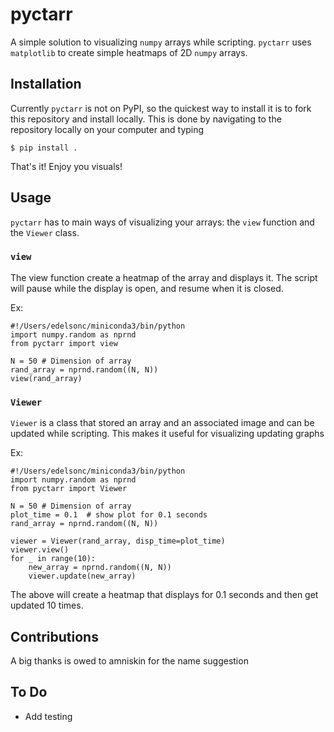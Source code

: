 # pyctarr
A simple solution to visualizing `numpy` arrays while scripting. `pyctarr` uses `matplotlib` to create simple heatmaps of 2D `numpy` arrays.

## Installation
Currently `pyctarr` is not on PyPI, so the quickest way to install it is to fork this repository and install locally. This is done by navigating to the repository locally on your computer and typing

```
$ pip install .
```

That's it! Enjoy you visuals!

## Usage
`pyctarr` has to main ways of visualizing your arrays: the `view` function and the `Viewer` class. 

### `view`
The view function create a heatmap of the array and displays it. The script will pause while the display is open, and resume when it is closed.

Ex:

```
#!/Users/edelsonc/miniconda3/bin/python
import numpy.random as nprnd
from pyctarr import view

N = 50 # Dimension of array
rand_array = nprnd.random((N, N))
view(rand_array)
```

### `Viewer`
`Viewer` is a class that stored an array and an associated image and can be updated while scripting. This makes it useful for visualizing updating graphs

Ex:

```
#!/Users/edelsonc/miniconda3/bin/python
import numpy.random as nprnd
from pyctarr import Viewer

N = 50 # Dimension of array
plot_time = 0.1  # show plot for 0.1 seconds
rand_array = nprnd.random((N, N))

viewer = Viewer(rand_array, disp_time=plot_time)
viewer.view()
for _ in range(10):
    new_array = nprnd.random((N, N))
    viewer.update(new_array)
```

The above will create a heatmap that displays for 0.1 seconds and then get updated 10 times.

## Contributions
A big thanks is owed to amniskin for the name suggestion

## To Do
* Add testing
